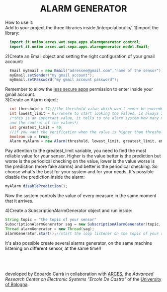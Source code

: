 <div align="center">
  <h1>ALARM GENERATOR</h1>
</div>
How to use it:<br>
Add to your project the three libraries inside /interpolation/lib/.
1)Import the library:<br>

  ```java
    import it.unibo.arces.wot.sepa.apps.alarmgenerator.control;
    import it.unibo.arces.wot.sepa.apps.alarmgenerator.model.Email;
  ```
2)Create an Email object and setting the right configuration of your gmail account:

  ```java
    Email myEmail = new Email("adressee@gmail.com","name of the sensor");
    myEmail.setSender("my gmail account");
    myEmail.setPassword("my gmail account password");
  ```
  Remember to allow the [less secure apps](https://support.google.com/accounts/answer/6010255?hl=it) permission
 to enter inside your gmail account. <br>
3)Create an Alarm object:

```java
  int threshold = 27;//the threshold value which won't never be exceeded
  int lowest_limit = 0;//where to start looking the values, is always zero(except that in some case)
  /*this is an important value, it tells to the alarm system how many measures have to pass before the prevision
  and the control of the values*/
  int greatest_limit = 40; 
  //if you want the verification when the value is higher than threshold else the set up false
  boolean up = true;
  Alarm myAlarm = new Alarm(threshold, lowest_limit, greatest_limit, email, up);
```
 Pay attention to the greatest_limit variable, you need to find the most reliable value for your sensor. Higher is the value 
 better is the prediction but worse is the periodical checking on the value, lower is the value worse is the prediction (more 
 fake alarms) and better is the periodical checking. So choose what's the best for your system and for your needs.
 It's possible disable the prediction inside the alarm:
 ```java
 myAlarm.disablePrediction();
 ```
 Now the system controls the value of every measure in the same moment that it arrives.
 
 4)Create a SubscriptionAlarmGenerator object and run inside:
 ```java
 String topic = "the topic of your sensor"
 SubscriptionAlarmGenerator sag = new SubscriptionAlarmGenerator(topic, myAlarm);
 Thread alarmGenerator = new Thread(sag);
 alarmGenerator.start();//start the loop listener on the topic of your sensor
 ```
 It's also possible create several alarms generator, on the same machine listening on different sensor, at the same time!!
 
 <br><br><br>
 developed by Edoardo Carrà in collaboration with [ARCES](http://www.arces.unibo.it), the *Advanced Research Center on Electronic Systems "Ercole De Castro"* of the [University of Bologna](http://www.unibo.it).
 
